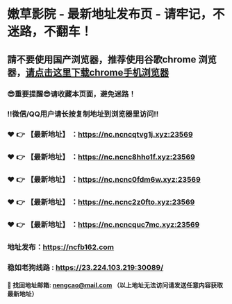 # 嫩草影院 - 最新地址发布页 - 请牢记，不迷路，不翻车！

## 請不要使用国产浏览器，推荐使用谷歌chrome 浏览器，<a href = "https://www.google.cn/chrome/">请点击这里下载chrome手机浏览器</a>

### :sunglasses:重要提醒:sunglasses:请收藏本页面，避免迷路！
### ‼️微信/QQ用户请长按复制地址到浏览器里访问‼️

### :heart: :point_right: 【最新地址】 ：https://nc.ncncqtvg1j.xyz:23569
### :heart: :point_right: 【最新地址】 ：https://nc.ncnc8hho1f.xyz:23569
### :heart: :point_right: 【最新地址】 ：https://nc.ncnc0fdm6w.xyz:23569
### :heart: :point_right: 【最新地址】 ：https://nc.ncnc2z0fto.xyz:23569
### :heart: :point_right: 【最新地址】 ：https://nc.ncncquc7mc.xyz:23569

### 地址发布：https://ncfb162.com
### 稳如老狗线路 : https://23.224.103.219:30089/

#### :e-mail: __找回地址邮箱: nengcao@mail.com （以上地址无法访问请发送任意内容获取最新地址）__

